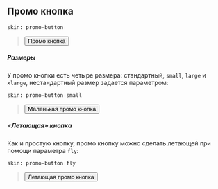 ---
---

## Промо кнопка

    skin: promo-button

> <button class="promo-button" type="button">
>     <span class="button-content">Промо кнопка</span>
> </button>
>
> <div class="example:button"></div>

##### Размеры

У промо кнопки есть четыре размера: стандартный, `small`, `large` и `xlarge`, нестандартный размер задается параметром:

    skin: promo-button small

> <div>
>     <button class="small-promo-button" type="button">
>         <span class="button-content">Маленькая промо кнопка</span>
>     </button>
> </div>
>
> <div class="example:small-promo-button"></div>

##### «Летающая» кнопка

Как и простую кнопку, промо кнопку можно сделать летающей при помощи параметра `fly`:

    skin: promo-button fly

> <div>
>     <button class="fly-promo-button" type="button">
>         <span class="button-content">Летающая промо кнопка</span>
>     </button>
> </div>
>
> <div class="example:fly-promo-button"></div>
